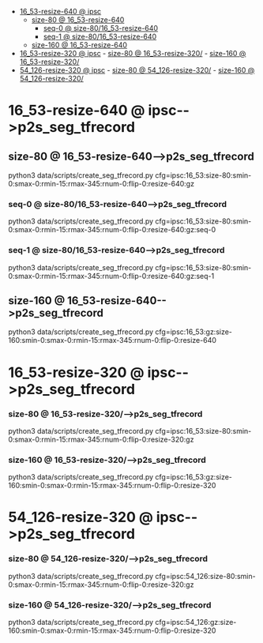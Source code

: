 <!-- MarkdownTOC -->

- [16_53-resize-640       @ ipsc](#16_53_resize_640___ipsc_)
    - [size-80       @ 16_53-resize-640](#size_80___16_53_resize_640_)
        - [seq-0       @ size-80/16_53-resize-640](#seq_0___size_80_16_53_resize_640_)
        - [seq-1       @ size-80/16_53-resize-640](#seq_1___size_80_16_53_resize_640_)
    - [size-160       @ 16_53-resize-640](#size_160___16_53_resize_640_)
- [16_53-resize-320       @ ipsc](#16_53_resize_320___ipsc_)
        - [size-80       @ 16_53-resize-320/](#size_80___16_53_resize_320__)
        - [size-160       @ 16_53-resize-320/](#size_160___16_53_resize_320__)
- [54_126-resize-320       @ ipsc](#54_126_resize_320___ipsc_)
        - [size-80       @ 54_126-resize-320/](#size_80___54_126_resize_320_)
        - [size-160       @ 54_126-resize-320/](#size_160___54_126_resize_320_)

<!-- /MarkdownTOC -->

<a id="16_53_resize_640___ipsc_"></a>
# 16_53-resize-640       @ ipsc-->p2s_seg_tfrecord
<a id="size_80___16_53_resize_640_"></a>
## size-80       @ 16_53-resize-640-->p2s_seg_tfrecord
python3 data/scripts/create_seg_tfrecord.py cfg=ipsc:16_53:size-80:smin-0:smax-0:rmin-15:rmax-345:rnum-0:flip-0:resize-640:gz
<a id="seq_0___size_80_16_53_resize_640_"></a>
### seq-0       @ size-80/16_53-resize-640-->p2s_seg_tfrecord
python3 data/scripts/create_seg_tfrecord.py cfg=ipsc:16_53:size-80:smin-0:smax-0:rmin-15:rmax-345:rnum-0:flip-0:resize-640:gz:seq-0
<a id="seq_1___size_80_16_53_resize_640_"></a>
### seq-1       @ size-80/16_53-resize-640-->p2s_seg_tfrecord
python3 data/scripts/create_seg_tfrecord.py cfg=ipsc:16_53:size-80:smin-0:smax-0:rmin-15:rmax-345:rnum-0:flip-0:resize-640:gz:seq-1

<a id="size_160___16_53_resize_640_"></a>
## size-160       @ 16_53-resize-640-->p2s_seg_tfrecord
python3 data/scripts/create_seg_tfrecord.py cfg=ipsc:16_53:gz:size-160:smin-0:smax-0:rmin-15:rmax-345:rnum-0:flip-0:resize-640

<a id="16_53_resize_320___ipsc_"></a>
# 16_53-resize-320       @ ipsc-->p2s_seg_tfrecord
<a id="size_80___16_53_resize_320__"></a>
### size-80       @ 16_53-resize-320/-->p2s_seg_tfrecord
python3 data/scripts/create_seg_tfrecord.py cfg=ipsc:16_53:size-80:smin-0:smax-0:rmin-15:rmax-345:rnum-0:flip-0:resize-320:gz
<a id="size_160___16_53_resize_320__"></a>
### size-160       @ 16_53-resize-320/-->p2s_seg_tfrecord
python3 data/scripts/create_seg_tfrecord.py cfg=ipsc:16_53:gz:size-160:smin-0:smax-0:rmin-15:rmax-345:rnum-0:flip-0:resize-320

<a id="54_126_resize_320___ipsc_"></a>
# 54_126-resize-320       @ ipsc-->p2s_seg_tfrecord
<a id="size_80___54_126_resize_320_"></a>
### size-80       @ 54_126-resize-320/-->p2s_seg_tfrecord
python3 data/scripts/create_seg_tfrecord.py cfg=ipsc:54_126:size-80:smin-0:smax-0:rmin-15:rmax-345:rnum-0:flip-0:resize-320:gz
<a id="size_160___54_126_resize_320_"></a>
### size-160       @ 54_126-resize-320/-->p2s_seg_tfrecord
python3 data/scripts/create_seg_tfrecord.py cfg=ipsc:54_126:gz:size-160:smin-0:smax-0:rmin-15:rmax-345:rnum-0:flip-0:resize-320